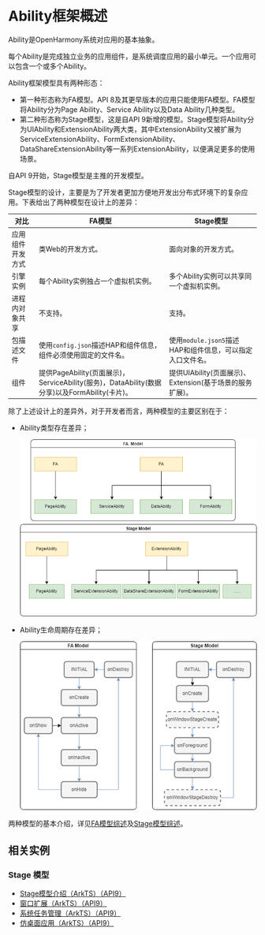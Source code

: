 # Ability框架概述

Ability是OpenHarmony系统对应用的基本抽象。

每个Ability是完成独立业务的应用组件，是系统调度应用的最小单元。一个应用可以包含一个或多个Ability。

Ability框架模型具有两种形态：

- 第一种形态称为FA模型。API 8及其更早版本的应用只能使用FA模型。FA模型将Ability分为Page Ability、Service Ability以及Data Ability几种类型。
- 第二种形态称为Stage模型，这是自API 9新增的模型。Stage模型将Ability分为UIAbility和ExtensionAbility两大类，其中ExtensionAbility又被扩展为ServiceExtensionAbility、FormExtensionAbility、DataShareExtensionAbility等一系列ExtensionAbility，以便满足更多的使用场景。

自API 9开始，Stage模型是主推的开发模型。

Stage模型的设计，主要是为了开发者更加方便地开发出分布式环境下的复杂应用。下表给出了两种模型在设计上的差异：

| 对比           | FA模型                                                       | Stage模型                                                |
| -------------- | ------------------------------------------------------------ | -------------------------------------------------------- |
| 应用组件开发方式       | 类Web的开发方式。                     | 面向对象的开发方式。             |
| 引擎实例       | 每个Ability实例独占一个虚拟机实例。               | 多个Ability实例可以共享同一个虚拟机实例。       |
| 进程内对象共享 | 不支持。                                                     | 支持。                                                   |
| 包描述文件     | 使用`config.json`描述HAP和组件信息，组件必须使用固定的文件名。 | 使用`module.json5`描述HAP和组件信息，可以指定入口文件名。 |
| 组件           | 提供PageAbility(页面展示)，ServiceAbility(服务)，DataAbility(数据分享)以及FormAbility(卡片)。 | 提供UIAbility(页面展示)、Extension(基于场景的服务扩展)。   |

除了上述设计上的差异外，对于开发者而言，两种模型的主要区别在于：

* Ability类型存在差异；

  ![favsstage](figures/favsstage.png)

* Ability生命周期存在差异；

  ![lifecycle](figures/lifecycle.png)

两种模型的基本介绍，详见[FA模型综述](fa-brief.md)及[Stage模型综述](stage-brief.md)。

## 相关实例

### Stage 模型

- [Stage模型介绍（ArkTS）（API9）](https://gitee.com/openharmony/applications_app_samples/tree/OpenHarmony-4.0-Beta2/code/BasicFeature/ApplicationModels/StageModel)
- [窗口扩展（ArkTS）（API9）](https://gitee.com/openharmony/applications_app_samples/tree/OpenHarmony-4.0-Beta2/code/SystemFeature/WindowManagement/WindowExtAbility)
- [系统任务管理（ArkTS）（API9）](https://gitee.com/openharmony/applications_app_samples/tree/OpenHarmony-4.0-Beta2/code/SystemFeature/ApplicationModels/MissionManager)
- [仿桌面应用（ArkTS）（API9）](https://gitee.com/openharmony/applications_app_samples/tree/OpenHarmony-4.0-Beta2/code/SystemFeature/ApplicationModels/Launcher)
